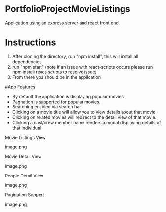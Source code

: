﻿# PortfolioProjectMovieListings
Application using an express server and react front end. 

# Instructions
1. After cloning the directory, run "npm install", this will install all dependencies 
2. run "npm start" (note if an issue with react-scripts occurs please run npm install react-scripts to resolve issue)
3. From there you should be in the application

#App Features
- By default the application is displaying popular movies. 
- Pagnation is supported for popular movies.
- Searching enabled via search bar
- Clicking on a movie title will allow you to view details about that movie
- Clicking on related movies will redirect to the detail view of that movie.
- Clicking a cast/crew member name renders a modal displaying details of that individual

Movie Listings View

image.png

Movie Detail View

image.png

People Detail View 

image.png

Pagination Support 

image.png

